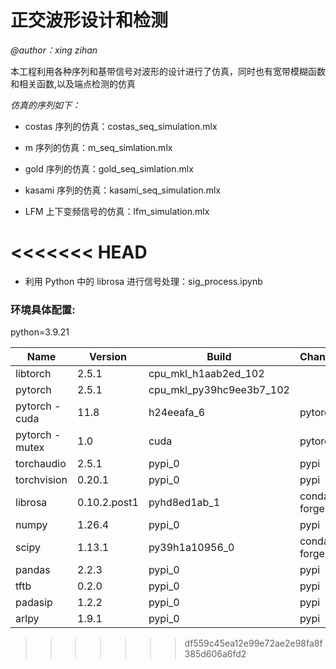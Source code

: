 # 正交波形设计和检测

*@author：xing zihan*

本工程利用各种序列和基带信号对波形的设计进行了仿真，同时也有宽带模糊函数和相关函数,以及端点检测的仿真

*仿真的序列如下：*

- costas 序列的仿真：costas_seq_simulation.mlx

- m 序列的仿真：m_seq_simlation.mlx

- gold 序列的仿真：gold_seq_simlation.mlx

- kasami 序列的仿真：kasami_seq_simulation.mlx

- LFM 上下变频信号的仿真：lfm_simulation.mlx


<<<<<<< HEAD
=======
- 利用 Python 中的 librosa 进行信号处理：sig_process.ipynb

### 环境具体配置:
  
python=3.9.21                                                                                             

| Name | Version | Build | Channel |
| --- | --- | --- | --- |
| libtorch | 2.5.1 | cpu_mkl_h1aab2ed_102 |  |
| pytorch | 2.5.1 | cpu_mkl_py39hc9ee3b7_102 |  |
| pytorch - cuda | 11.8 | h24eeafa_6 | pytorch |
| pytorch - mutex | 1.0 | cuda | pytorch |
| torchaudio | 2.5.1 | pypi_0 | pypi |
| torchvision | 0.20.1 | pypi_0 | pypi |
| librosa | 0.10.2.post1 | pyhd8ed1ab_1 | conda - forge |
| numpy | 1.26.4 | pypi_0 | pypi |
| scipy | 1.13.1 | py39h1a10956_0 | conda - forge |
| pandas | 2.2.3 | pypi_0 | pypi |
| tftb | 0.2.0 | pypi_0 | pypi |
| padasip | 1.2.2 | pypi_0 | pypi |
| arlpy | 1.9.1 | pypi_0 | pypi |
>>>>>>> df559c45ea12e99e72ae2e98fa8f385d606a6fd2
